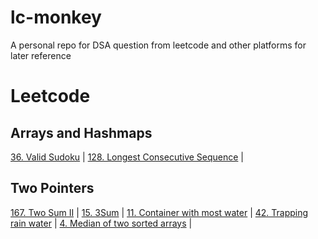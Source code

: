 # lc-monkey
A personal repo for DSA question from leetcode and other platforms for later reference

# Leetcode

## Arrays and Hashmaps
[36. Valid Sudoku](leetcode/36_valid_sudoku.py) | 
[128. Longest Consecutive Sequence](leetcode/128_longest_consecutive_seq.py) | 

## Two Pointers
[167. Two Sum II](leetcode/167_two_sum_2.py) | 
[15. 3Sum](leetcode/15_3sum.py) | 
[11. Container with most water](leetcode/11_container_with_most_water.py) | 
[42. Trapping rain water](leetcode/42_trapping_rain_water.py) | 
[4. Median of two sorted arrays](leetcode/4_media_two_sorted_arrays.py) | 